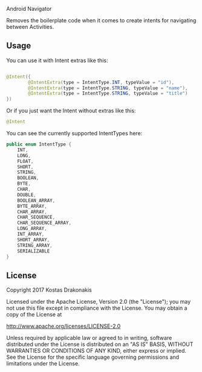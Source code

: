 Android Navigator

Removes the boilerplate code when it comes to create intents for navigating between Activities.

Usage
-----

You can use it with Intent extras like this:

```java

@Intent({
        @IntentExtra(type = IntentType.INT, typeValue = "id"),
        @IntentExtra(type = IntentType.STRING, typeValue = "name"),
        @IntentExtra(type = IntentType.STRING, typeValue = "title")
})
```

Or if you just want the Intent without extras like this:


```java
@Intent
```

You can see the currently supported IntentTypes here:

```java
public enum IntentType {
    INT,
    LONG,
    FLOAT,
    SHORT,
    STRING,
    BOOLEAN,
    BYTE,
    CHAR,
    DOUBLE,
    BOOLEAN_ARRAY,
    BYTE_ARRAY,
    CHAR_ARRAY,
    CHAR_SEQUENCE,
    CHAR_SEQUENCE_ARRAY,
    LONG_ARRAY,
    INT_ARRAY,
    SHORT_ARRAY,
    STRING_ARRAY,
    SERIALIZABLE
}
```

License
-------

 Copyright 2017 Kostas Drakonakis

 Licensed under the Apache License, Version 2.0 (the "License");
 you may not use this file except in compliance with the License.
 You may obtain a copy of the License at

 http://www.apache.org/licenses/LICENSE-2.0

 Unless required by applicable law or agreed to in writing, software
 distributed under the License is distributed on an "AS IS" BASIS,
 WITHOUT WARRANTIES OR CONDITIONS OF ANY KIND, either express or implied.
 See the License for the specific language governing permissions and
 limitations under the License.
